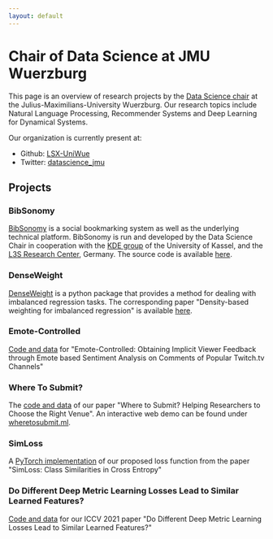 ```yaml
---
layout: default
---
```


# Chair of Data Science at JMU Wuerzburg

This page is an overview of research projects by the [Data Science chair](https://www.informatik.uni-wuerzburg.de/datascience/home/) at the Julius-Maximilians-University Wuerzburg.
Our research topics include Natural Language Processing, Recommender Systems and Deep Learning for Dynamical Systems.

Our organization is currently present at:
* Github: [LSX-UniWue](https://www.github.com/LSX-UniWue)
* Twitter: [datascience_jmu](https://twitter.com/datascience_jmu)

## Projects

<div id="projects"></div>

### BibSonomy
[BibSonomy](https://www.bibsonomy.org/) is a social bookmarking system as well as the underlying technical platform.
BibSonomy is run and developed by the Data Science Chair in cooperation with the [KDE group](https://www.kde.cs.uni-kassel.de/) of the University of Kassel, and the [L3S Research Center](https://www.l3s.de), Germany.
The source code is available [here](https://bitbucket.org/bibsonomy/bibsonomy).

### DenseWeight
[DenseWeight](https://www.github.com/SteiMi/denseweight) is a python package that provides a method for dealing with imbalanced regression tasks.
The corresponding paper "Density-based weighting for imbalanced regression" is available [here](https://dx.doi.org/10.1007/s10994-021-06023-5).

### Emote-Controlled
[Code and data](https://github.com/LSX-UniWue/emote-controlled) for "Emote-Controlled: Obtaining Implicit Viewer Feedback through Emote based Sentiment Analysis on Comments of Popular Twitch.tv Channels"

### Where To Submit?
The [code and data](https://github.com/LSX-UniWue/wts) of our paper "Where to Submit? Helping Researchers to Choose the Right Venue". An interactive web demo can be found under [wheretosubmit.ml](https://wheretosubmit.ml).

### SimLoss
A [PyTorch implementation](https://github.com/LSX-UniWue/SimLoss) of our proposed loss function from the paper "SimLoss: Class Similarities in Cross Entropy"

### Do Different Deep Metric Learning Losses Lead to Similar Learned Features?
[Code and data](https://github.com/LSX-UniWue/DML-analysis) for our ICCV 2021 paper "Do Different Deep Metric Learning Losses Lead to Similar Learned Features?"


<script>
  const projects = document.getElementById("projects");
  
  fetch("https://api.github.com/users/LSX-UniWue/repos").then(data => data.json()).then(json => {
    for(repo in json){
      projects.innerHtml += "<h3><a href='" + repo.html_url + "'>" + repo.name + "</a></h3><p>" + repo.description + "</p>";
    }
  });
</script>
